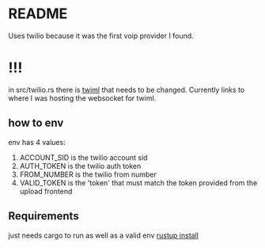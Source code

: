 # README

Uses twilio because it was the first voip provider I found. 

# !!!
in src/twilio.rs there is [twiml](https://www.twilio.com/docs/voice/twiml/stream) that needs to be changed. Currently links to where I was hosting the websocket for twiml. 

## how to env

env has 4 values:

1. ACCOUNT_SID is the twilio account sid
2. AUTH_TOKEN is the twilio auth token
3. FROM_NUMBER is the twilio from number
4. VALID_TOKEN is the 'token' that must match the token provided from the upload frontend

## Requirements

just needs cargo to run as well as a valid env
[rustup install](https://www.rust-lang.org/tools/install)

